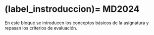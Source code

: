 (label_instroduccion)=
MD2024
============================

En este bloque se introducen los conceptos básicos de la asignatura y repasan los criterios de evaluación.